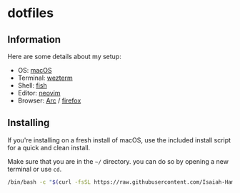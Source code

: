 # dotfiles

## Information

Here are some details about my setup:

- OS: [macOS](https://www.apple.com/macos/sonoma)
- Terminal: [wezterm](https://github.com/wez/wezterm)
- Shell: [fish](fishshell.com)
- Editor: [neovim](https://github.com/neovim/neovim)
- Browser: [Arc](https://arc.net) / [firefox](https://www.mozilla.org/en-US/firefox)

## Installing

If you're installing on a fresh install of macOS, use the included install script for a quick and clean install.

Make sure that you are in the `~/` directory. you can do so by opening a new terminal or use `cd`.

```bash
/bin/bash -c "$(curl -fsSL https://raw.githubusercontent.com/Isaiah-Hamilton/dotfiles/refs/heads/main/install.sh)"
```

